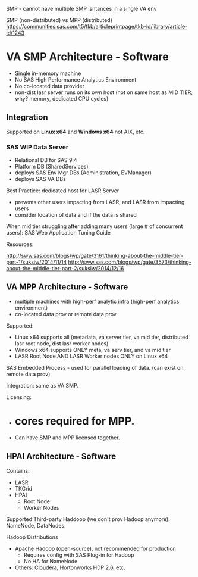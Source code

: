 SMP - cannot have multiple SMP isntances in a single VA env

SMP (non-distributed) vs MPP (distributed)
https://communities.sas.com/t5/tkb/articleprintpage/tkb-id/library/article-id/1243

# VA SMP Architecture - Software

- Single in-memory machine
- No SAS High Performance Analytics Environment
- No co-located data provider
- non-dist lasr server runs on its own host (not on same host as MID TIER, why? memory, dedicated CPU cycles)

## Integration

Supported on **Linux x64** and **Windows x64** not AIX, etc.

### SAS WIP Data Server

- Relational DB for SAS 9.4
- Platform DB (SharedServices)
- deploys SAS Env Mgr DBs (Administration, EVManager)
- deploys SAS VA DBs

Best Practice: dedicated host for LASR Server
 - prevents other users impacting from LASR, and LASR from impacting users
 - consider location of data and if the data is shared
 
When mid tier struggling after adding many users (large # of concurrent users):
SAS Web Application Tuning Guide

Resources:

http://sww.sas.com/blogs/wp/gate/3161/thinking-about-the-middle-tier-part-1/suksiw/2014/11/14
http://sww.sas.com/blogs/wp/gate/3573/thinking-about-the-middle-tier-part-2/suksiw/2014/12/16

## VA MPP Architecture - Software

- multiple machines with high-perf analytic infra (high-perf analytics environment)
- co-located data prov or remote data prov

Supported:
- Linux x64 supports all (metadata, va server tier, va mid tier, distributed lasr root node, dist lasr worker nodes)
- Windows x64 supports ONLY meta, va serv tier, and va mid tier
- LASR Root Node AND LASR Worker nodes ONLY on Linux x64

SAS Embedded Process - used for parallel loading of data. (can exist on remote data prov)

Integration: same as VA SMP.

Licensing:
 - # cores required for MPP.
 - Can have SMP and MPP licensed together.
 
 ## HPAI Architecture - Software
 
 Contains:
 
 - LASR 
 - TKGrid
 - HPAI
   - Root Node
   - Worker Nodes
  
 Supported Third-party Haddoop (we don't prov Hadoop anymore): NameNode, DataNodes.
 
 Hadoop Distributions
 
 - Apache Hadoop (open-source), not recommended for production
    - Requires config with SAS Plug-in for Hadoop
    - No HA for NameNode
 - Others: Cloudera, Hortonworks HDP 2.6, etc.
 
 
